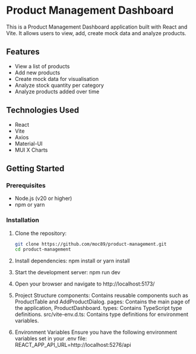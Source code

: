 # Product Management Dashboard

This is a Product Management Dashboard application built with React and Vite. It allows users to view, add, create mock data and analyze products.

## Features

- View a list of products
- Add new products
- Create mock data for visualisation
- Analyze stock quantity per category
- Analyze products added over time

## Technologies Used

- React
- Vite
- Axios
- Material-UI
- MUI X Charts

## Getting Started

### Prerequisites

- Node.js (v20 or higher)
- npm or yarn

### Installation

1. Clone the repository:

   ```sh
   git clone https://github.com/moc89/product-management.git
   cd product-management

2. Install dependencies:
    npm install
        or
    yarn install

3. Start the development server:
    npm run dev
    
4. Open your browser and navigate to 
    http://localhost:5173/

5. Project Structure
components: Contains reusable components such as ProductTable and AddProductDialog.
pages: Contains the main page of the application, ProductDashboard.
types: Contains TypeScript type definitions.
src/vite-env.d.ts: Contains type definitions for environment variables.

6. Environment Variables
Ensure you have the following environment variables set in your .env file:
REACT_APP_API_URL=http://localhost:5276/api